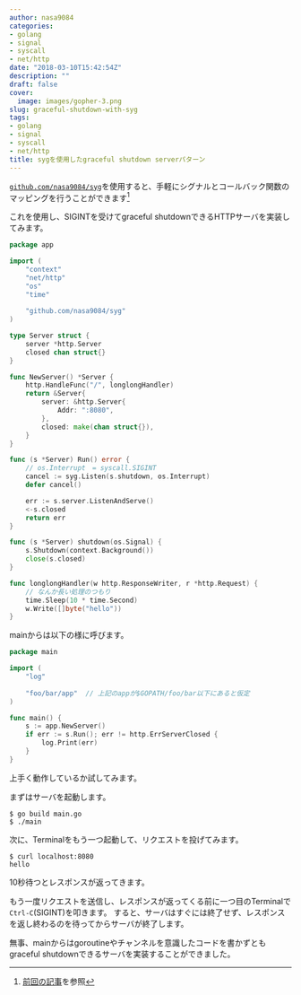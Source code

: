 ```yaml
---
author: nasa9084
categories:
- golang
- signal
- syscall
- net/http
date: "2018-03-10T15:42:54Z"
description: ""
draft: false
cover:
  image: images/gopher-3.png
slug: graceful-shutdown-with-syg
tags:
- golang
- signal
- syscall
- net/http
title: sygを使用したgraceful shutdown serverパターン
---
```



[`github.com/nasa9084/syg`](https://github.com/nasa9084/syg)を使用すると、手軽にシグナルとコールバック関数のマッピングを行うことができます[^syg-article]

これを使用し、SIGINTを受けてgraceful shutdownできるHTTPサーバを実装してみます。

``` go
package app

import (
    "context"
    "net/http"
    "os"
    "time"
    
    "github.com/nasa9084/syg"
)

type Server struct {
    server *http.Server
    closed chan struct{}
}

func NewServer() *Server {
    http.HandleFunc("/", longlongHandler)
    return &Server{
        server: &http.Server{
            Addr: ":8080",
        },
        closed: make(chan struct{}),
    }
}

func (s *Server) Run() error {
    // os.Interrupt　= syscall.SIGINT
    cancel := syg.Listen(s.shutdown, os.Interrupt)
    defer cancel()

    err := s.server.ListenAndServe()
    <-s.closed
    return err
}

func (s *Server) shutdown(os.Signal) {
    s.Shutdown(context.Background())
    close(s.closed)
}

func longlongHandler(w http.ResponseWriter, r *http.Request) {
    // なんか長い処理のつもり
    time.Sleep(10 * time.Second)
    w.Write([]byte("hello"))
}
```

mainからは以下の様に呼びます。

``` go
package main

import (
    "log"
    
    "foo/bar/app"  // 上記のappが$GOPATH/foo/bar以下にあると仮定
)

func main() {
    s := app.NewServer()
    if err := s.Run(); err != http.ErrServerClosed {
        log.Print(err)
    }
}
```

上手く動作しているか試してみます。

まずはサーバを起動します。

``` shell
$ go build main.go
$ ./main

```

次に、Terminalをもう一つ起動して、リクエストを投げてみます。

``` shell
$ curl localhost:8080
hello
```

10秒待つとレスポンスが返ってきます。

もう一度リクエストを送信し、レスポンスが返ってくる前に一つ目のTerminalで`Ctrl-C`(SIGINT)を叩きます。
すると、サーバはすぐには終了せず、レスポンスを返し終わるのを待ってからサーバが終了します。

無事、mainからはgoroutineやチャンネルを意識したコードを書かずともgraceful shutdownできるサーバを実装することができました。

[^syg-article]: [前回の記事](/go-signal-more-simply/)を参照

